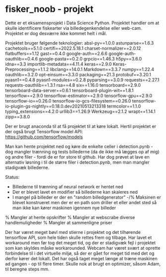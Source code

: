 # fisker_noob - projekt

Dette er et eksamensprojekt i Data Science Python. Projektet handler om at skulle identificere fiskearter via billedegenkendelse eller web-cam. 
Projektet er dog desværre ikke kommet helt i mål.

Projektet bruger følgende teknologier:
absl-py==1.0.0
astunparse==1.6.3
cachetools==5.1.0
certifi==2022.5.18.1
charset-normalizer==2.0.12
flatbuffers==1.12
gast==0.4.0
google-auth==2.6.6
google-auth-oauthlib==0.4.6
google-pasta==0.2.0
grpcio==1.46.3
h5py==3.6.0
idna==3.3
importlib-metadata==4.11.4
keras==2.9.0
Keras-Preprocessing==1.1.2
libclang==14.0.1
Markdown==3.3.7
numpy==1.22.4
oauthlib==3.2.0
opt-einsum==3.3.0
packaging==21.3
protobuf==3.20.1
pyasn1==0.4.8
pyasn1-modules==0.2.8
pyparsing==3.0.9
requests==2.27.1
requests-oauthlib==1.3.1
rsa==4.8
six==1.16.0
tensorboard==2.9.0
tensorboard-data-server==0.6.1
tensorboard-plugin-wit==1.8.1
tensorflow==2.9.0
tensorflow-estimator==2.9.0
tensorflow-gpu==2.9.0
tensorflow-io==0.26.0
tensorflow-io-gcs-filesystem==0.26.0
tensorflow-io-plugin-gs-nightly==0.18.0.dev20210513213318
termcolor==1.1.0
typing_extensions==4.2.0
urllib3==1.26.9
Werkzeug==2.1.2
wrapt==1.14.1
zipp==3.8.0

Der er brugt anaconda til at få projektet til at køre lokalt.
Hertil projektet er der også brugt Tensorflow model API: https://github.com/tensorflow/models

Man kan hente projektet ned og køre de enkelte celler i detection.pynb - dog mangler trænning og tests billederne (da de ikke må lægges op af mig) og andre filer - 
fordi de er for store til github. Har dog prøvet at lave en alternativ løsning i til de større filer i detection.pynb, men man mangler stadigvæk billederne.

Status:
- Billederne til trænning af neural network er hentet ned 
- Der er blevet lavet en modifier så billederne kan skaleres ned
- I mangel på billeder er der en "random billedgenerator"
-/% Maksinen er blevet konstrueret men der er en path som driller et eller andet sted så man ikke kan kører maskinen igennem nye billeder

% Mangler at hente opskrifter
% Mangler at webscrabe diverse handlemuligheder 
% Mangler at sammenligne priser

Der har været meget bøvl med stierne i projektet og det tilhørende tensorflow API, som hele tiden skulle rettes frem og tilbage. 
Har lavet et workaround men før tog det meget tid, og der er stadigvæk fejl i projektet som kan skyldes måske workarounded. 
Webcam har været svært at oprette forbindelse til i det virtuelle miljø, så der er gået for meget tid med det og derfor kører det lokalt.
Det har også taget meget længe at træne maskinen ad gangen - op til flere timer. Skulle nok at brugt en optimizer, såsom Adam, til beregne steps mm.
